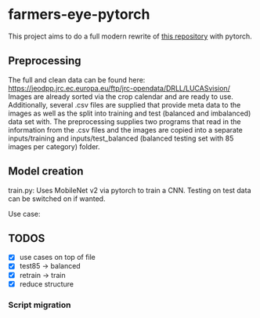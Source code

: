 # farmers-eye-pytorch

This project aims to do a full modern rewrite of [this repository](https://github.com/Momut1/LUCASvision/tree/main) with pytorch.

## Preprocessing

The full and clean data can be found here: https://jeodpp.jrc.ec.europa.eu/ftp/jrc-opendata/DRLL/LUCASvision/
Images are already sorted via the crop calendar and are ready to use. Additionally, several .csv files are supplied that provide meta data to the images as well as the split into training and test (balanced and imbalanced) data set with. The preprocessing supplies two programs that read in the information from the .csv files and the images are copied into a separate inputs/training and inputs/test_balanced (balanced testing set with 85 images per category) folder.

## Model creation

train.py: Uses MobileNet v2 via pytorch to train a CNN. Testing on test data can be switched on if wanted.

Use case:

## TODOS

- [x] use cases on top of file
- [x] test85 -> balanced
- [x] retrain -> train
- [x] reduce structure

### Script migration
